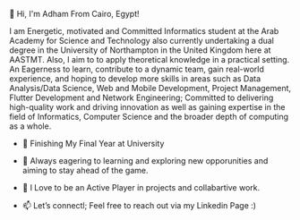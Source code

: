 👋 Hi, I'm Adham From Cairo, Egypt!

I am Energetic, motivated and Committed Informatics student at the Arab Academy for Science and Technology also currently undertaking a dual degree in the University of Northampton in the United Kingdom here at AASTMT. Also, I aim to to apply theoretical knowledge in a practical setting. An Eagerness to learn, contribute to a dynamic team, gain real-world experience, and hoping to develop more skills in areas such as Data Analysis/Data Science, Web and Mobile Development, Project Management, Flutter Development and Network Engineering;
Committed to delivering high-quality work and driving innovation as well as gaining expertise in the field of Informatics, Computer Science and the broader depth of computing as a whole.


- 🔭 Finishing My Final Year at University

- 🌱 Always eagering to learning and exploring new opporunities and aiming to stay ahead of the game.

- 🚀 I Love to be an Active Player in projects and collabartive work. 

- 📫 Let’s connectl; Feel free to reach out via my Linkedin Page :)
